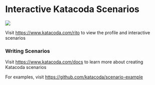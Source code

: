 # Interactive Katacoda Scenarios

[![](http://shields.katacoda.com/katacoda/rito/count.svg)](https://www.katacoda.com/rito "Get your profile on Katacoda.com")

Visit https://www.katacoda.com/rito to view the profile and interactive scenarios

### Writing Scenarios
Visit https://www.katacoda.com/docs to learn more about creating Katacoda scenarios

For examples, visit https://github.com/katacoda/scenario-example
